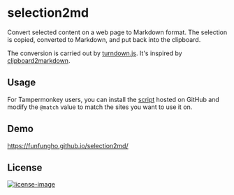 # selection2md

Convert selected content on a web page to Markdown format. The selection is copied, converted to Markdown, and put back into the clipboard.

The conversion is carried out by [turndown.js](https://github.com/mixmark-io/turndown). It's inspired by [clipboard2markdown](https://github.com/euangoddard/clipboard2markdown).

## Usage

For Tampermonkey users, you can install the [script](https://github.com/funfungho/selection2md/raw/main/selection2md.user.js) hosted on GitHub and modify the `@match` value to match the sites you want to use it on.

## Demo

https://funfungho.github.io/selection2md/

## License

[![license-image](https://img.shields.io/npm/l/markdownlint.svg)](http://opensource.org/licenses/MIT)
